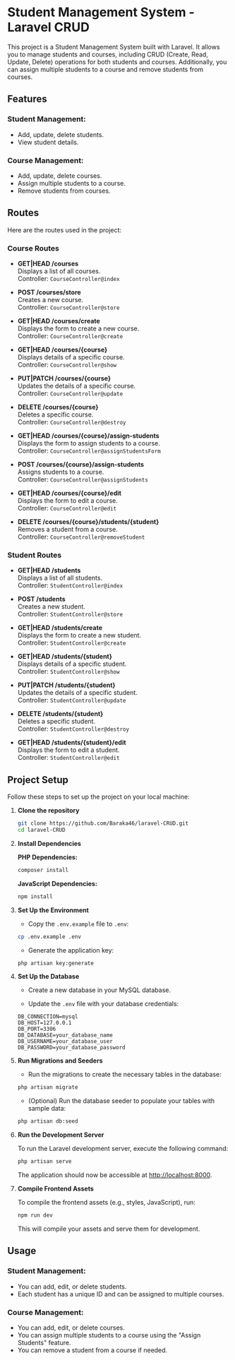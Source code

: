 # Student Management System - Laravel CRUD

This project is a Student Management System built with Laravel. It allows you to manage students and courses, including CRUD (Create, Read, Update, Delete) operations for both students and courses. Additionally, you can assign multiple students to a course and remove students from courses.

## Features

### Student Management:
- Add, update, delete students.
- View student details.

### Course Management:
- Add, update, delete courses.
- Assign multiple students to a course.
- Remove students from courses.

## Routes

Here are the routes used in the project:

### Course Routes
- **GET|HEAD /courses**  
  Displays a list of all courses.  
  Controller: `CourseController@index`

- **POST /courses/store**  
  Creates a new course.  
  Controller: `CourseController@store`

- **GET|HEAD /courses/create**  
  Displays the form to create a new course.  
  Controller: `CourseController@create`

- **GET|HEAD /courses/{course}**  
  Displays details of a specific course.  
  Controller: `CourseController@show`

- **PUT|PATCH /courses/{course}**  
  Updates the details of a specific course.  
  Controller: `CourseController@update`

- **DELETE /courses/{course}**  
  Deletes a specific course.  
  Controller: `CourseController@destroy`

- **GET|HEAD /courses/{course}/assign-students**  
  Displays the form to assign students to a course.  
  Controller: `CourseController@assignStudentsForm`

- **POST /courses/{course}/assign-students**  
  Assigns students to a course.  
  Controller: `CourseController@assignStudents`

- **GET|HEAD /courses/{course}/edit**  
  Displays the form to edit a course.  
  Controller: `CourseController@edit`

- **DELETE /courses/{course}/students/{student}**  
  Removes a student from a course.  
  Controller: `CourseController@removeStudent`

### Student Routes
- **GET|HEAD /students**  
  Displays a list of all students.  
  Controller: `StudentController@index`

- **POST /students**  
  Creates a new student.  
  Controller: `StudentController@store`

- **GET|HEAD /students/create**  
  Displays the form to create a new student.  
  Controller: `StudentController@create`

- **GET|HEAD /students/{student}**  
  Displays details of a specific student.  
  Controller: `StudentController@show`

- **PUT|PATCH /students/{student}**  
  Updates the details of a specific student.  
  Controller: `StudentController@update`

- **DELETE /students/{student}**  
  Deletes a specific student.  
  Controller: `StudentController@destroy`

- **GET|HEAD /students/{student}/edit**  
  Displays the form to edit a student.  
  Controller: `StudentController@edit`

## Project Setup

Follow these steps to set up the project on your local machine:

1. **Clone the repository**
    ```bash
    git clone https://github.com/Baraka46/laravel-CRUD.git
    cd laravel-CRUD
    ```

2. **Install Dependencies**

    **PHP Dependencies:**
    ```bash
    composer install
    ```

    **JavaScript Dependencies:**
    ```bash
    npm install
    ```

3. **Set Up the Environment**

    - Copy the `.env.example` file to `.env`:
    ```bash
    cp .env.example .env
    ```

    - Generate the application key:
    ```bash
    php artisan key:generate
    ```

4. **Set Up the Database**

    - Create a new database in your MySQL database.

    - Update the `.env` file with your database credentials:
    ```env
    DB_CONNECTION=mysql
    DB_HOST=127.0.0.1
    DB_PORT=3306
    DB_DATABASE=your_database_name
    DB_USERNAME=your_database_user
    DB_PASSWORD=your_database_password
    ```

5. **Run Migrations and Seeders**

    - Run the migrations to create the necessary tables in the database:
    ```bash
    php artisan migrate
    ```

    - (Optional) Run the database seeder to populate your tables with sample data:
    ```bash
    php artisan db:seed
    ```

6. **Run the Development Server**

    To run the Laravel development server, execute the following command:
    ```bash
    php artisan serve
    ```

    The application should now be accessible at [http://localhost:8000](http://localhost:8000).

7. **Compile Frontend Assets**

    To compile the frontend assets (e.g., styles, JavaScript), run:
    ```bash
    npm run dev
    ```

    This will compile your assets and serve them for development.

## Usage

### Student Management:
- You can add, edit, or delete students.
- Each student has a unique ID and can be assigned to multiple courses.

### Course Management:
- You can add, edit, or delete courses.
- You can assign multiple students to a course using the "Assign Students" feature.
- You can remove a student from a course if needed.
